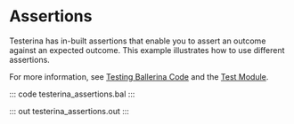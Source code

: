 # Assertions

Testerina has in-built assertions that enable you to assert an outcome against an expected outcome. This example illustrates how to use different assertions.

For more information, see [Testing Ballerina Code](https://ballerina.io/learn/testing-ballerina-codetesting-quick-start/) and the [Test Module](https://lib.ballerina.io/ballerina/test/latest/).

::: code testerina_assertions.bal :::

::: out testerina_assertions.out :::